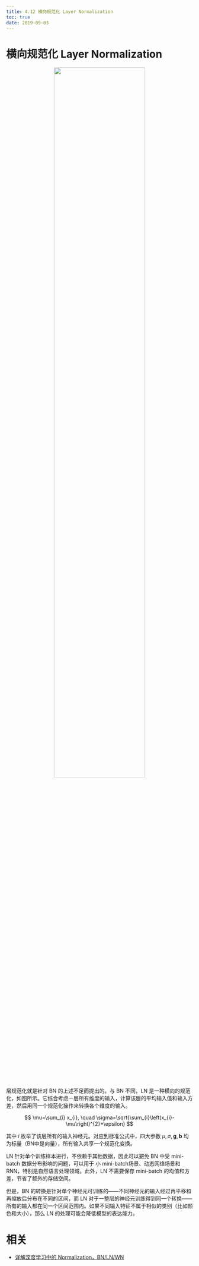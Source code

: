 ```yaml
---
title: 4.12 横向规范化 Layer Normalization
toc: true
date: 2019-09-03
---
```

# 横向规范化 Layer Normalization

<p align="center">
    <img width="70%" height="70%" src="http://images.iterate.site/blog/image/20190902/Q1AEdDdSji1P.png?imageslim">
</p>


层规范化就是针对 BN 的上述不足而提出的。与 BN 不同，LN 是一种横向的规范化，如图所示。它综合考虑一层所有维度的输入，计算该层的平均输入值和输入方差，然后用同一个规范化操作来转换各个维度的输入。

$$
\mu=\sum_{i} x_{i}, \quad \sigma=\sqrt{\sum_{i}\left(x_{i}-\mu\right)^{2}+\epsilon}
$$

其中 ${i}$ 枚举了该层所有的输入神经元。对应到标准公式中，四大参数 $\mu, \sigma, \mathbf{g}, \mathbf{b}$ 均为标量（BN中是向量），所有输入共享一个规范化变换。



LN 针对单个训练样本进行，不依赖于其他数据，因此可以避免 BN 中受 mini-batch 数据分布影响的问题，可以用于 小 mini-batch场景、动态网络场景和 RNN，特别是自然语言处理领域。此外，LN 不需要保存 mini-batch 的均值和方差，节省了额外的存储空间。



但是，BN 的转换是针对单个神经元可训练的——不同神经元的输入经过再平移和再缩放后分布在不同的区间，而 LN 对于一整层的神经元训练得到同一个转换——所有的输入都在同一个区间范围内。如果不同输入特征不属于相似的类别（比如颜色和大小），那么 LN 的处理可能会降低模型的表达能力。







# 相关

- [详解深度学习中的 Normalization，BN/LN/WN](https://zhuanlan.zhihu.com/p/33173246)
